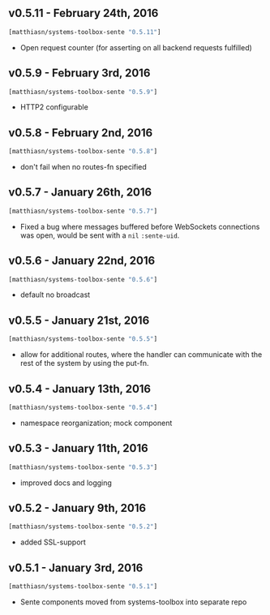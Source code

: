 ## v0.5.11 - February 24th, 2016

```clojure
[matthiasn/systems-toolbox-sente "0.5.11"]
```

* Open request counter (for asserting on all backend requests fulfilled)


## v0.5.9 - February 3rd, 2016

```clojure
[matthiasn/systems-toolbox-sente "0.5.9"]
```

* HTTP2 configurable


## v0.5.8 - February 2nd, 2016

```clojure
[matthiasn/systems-toolbox-sente "0.5.8"]
```

* don't fail when no routes-fn specified


## v0.5.7 - January 26th, 2016

```clojure
[matthiasn/systems-toolbox-sente "0.5.7"]
```

* Fixed a bug where messages buffered before WebSockets connections was open, would be sent with a `nil` `:sente-uid`.


## v0.5.6 - January 22nd, 2016

```clojure
[matthiasn/systems-toolbox-sente "0.5.6"]
```

* default no broadcast


## v0.5.5 - January 21st, 2016

```clojure
[matthiasn/systems-toolbox-sente "0.5.5"]
```

*  allow for additional routes, where the handler can communicate with the rest of the system by using the put-fn.


## v0.5.4 - January 13th, 2016

```clojure
[matthiasn/systems-toolbox-sente "0.5.4"]
```

* namespace reorganization; mock component


## v0.5.3 - January 11th, 2016

```clojure
[matthiasn/systems-toolbox-sente "0.5.3"]
```

* improved docs and logging


## v0.5.2 - January 9th, 2016

```clojure
[matthiasn/systems-toolbox-sente "0.5.2"]
```

* added SSL-support


## v0.5.1 - January 3rd, 2016

```clojure
[matthiasn/systems-toolbox-sente "0.5.1"]
```

* Sente components moved from systems-toolbox into separate repo
